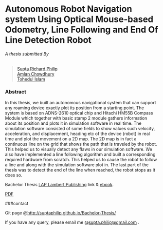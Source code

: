 # Autonomous Robot Navigation system Using Optical Mouse-based Odometry, Line Following and End Of Line Detection Robot

###### A thesis submitted By 
>[Supta Richard Philip](http://www.linkedin.com/in/suptaphilip) <br />
>[Amlan  Chowdhury](http://www.linkedin.com/pub/amlan-chowdhury/20/231/73a) <br />
>[Tohedul Islam](https://www.facebook.com/tohedul.islam.1)


### Abstract

In this thesis, we built an autonomous navigational system that can support any roaming device exactly plot its position from a starting point. The system is based on ADNS-2610 optical chip and Hitachi HM55B Compass Module which together with basic stamp 2 module gathers information about its position and plots it in simulation software in real time. The simulation software consisted of some fields to show values such velocity, acceleration, and displacement, heading etc of the device (robot) in real time and plot the movement on a 2D map. The 2D map is in fact a continuous line on the grid that shows the path that is traveled by the robot. This helped us to visually detect any flaws in our simulation software.
We also have implemented a line following algorithm and built a corresponding required hardware from scratch. This helped us to cause the robot to follow a line and along with the simulation software plot in. The last part of the thesis was to detect the end of the line when reached, the robot stops as it does so.

Bachelor Thesis [LAP Lambert Publishing](https://www.lap-publishing.com/catalog/details//store/gb/book/978-3-659-10855-6/autonomous-robot-navigation-system-and-line-following-robot "LAP Lambert Publishing") link & [ebook](http://suptaphilip.github.io/Bachelor-Thesis/docs/978-3-659-10855-6.pdf).

[PDF](https://github.com/suptaphilip/Bachelor-Thesis/blob/gh-pages/docs/Bachelor%20Thesis%20of%20Richard-Amlan-Tohedul.pdf)



###contact

Git page @http://suptaphilip.github.io/Bachelor-Thesis/

If you have any query, please email me @supta.philip@gmail.com .
